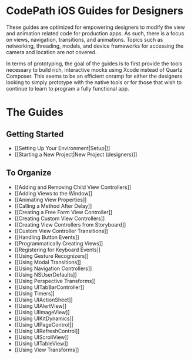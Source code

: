# CodePath iOS Guides for Designers

These guides are optimized for empowering designers to modify the view and animation related code for production apps. As such, there is a focus on views, navigation, transitions, and animations. Topics such as networking, threading, models, and device frameworks for accessing the camera and location are not covered. 

In terms of prototyping, the goal of the guides is to first provide the tools necessary to build rich, interactive mocks using Xcode instead of Quartz Composer. This seems to be an efficient onramp for either the designers looking to simply prototype with the native tools or for those that wish to continue to learn to program a fully functional app.

# The Guides

## Getting Started

* [[Setting Up Your Environment|Setup|]]
* [[Starting a New Project|New Project (designers)]]

## To Organize 
* [[Adding and Removing Child View Controllers]]
* [[Adding Views to the Window]]
* [[Animating View Properties]]
* [[Calling a Method After Delay]]
* [[Creating a Free Form View Controller]]
* [[Creating Custom View Controllers]]
* [[Creating View Controllers from Storyboard]]
* [[Custom View Controller Transitions]]
* [[Handling Button Events]]
* [[Programmatically Creating Views]]
* [[Registering for Keyboard Events]]
* [[Using Gesture Recognizers]]
* [[Using Modal Transitions]]
* [[Using Navigation Controllers]]
* [[Using NSUserDefaults]]
* [[Using Perspective Transforms]]
* [[Using UITabBarController]]
* [[Using Timers]]
* [[Using UIActionSheet]]
* [[Using UIAlertView]]
* [[Using UIImageView]]
* [[Using UIKitDynamics]]
* [[Using UIPageControl]]
* [[Using UIRefreshControl]]
* [[Using UIScrollView]]
* [[Using UITableView]]
* [[Using View Transforms]]
